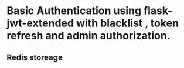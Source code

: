 # Basic Authentication using flask-jwt-extended with blacklist , token refresh and admin authorization.

## Redis storeage
